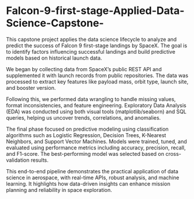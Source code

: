 # Falcon-9-first-stage-Applied-Data-Science-Capstone-

This capstone project applies the data science lifecycle to analyze and predict the success of Falcon 9 first-stage landings by SpaceX. The goal is to identify factors influencing successful landings and build predictive models based on historical launch data.

We began by collecting data from SpaceX’s public REST API and supplemented it with launch records from public repositories. The data was processed to extract key features like payload mass, orbit type, launch site, and booster version.

Following this, we performed data wrangling to handle missing values, format inconsistencies, and feature engineering. Exploratory Data Analysis (EDA) was conducted using both visual tools (matplotlib/seaborn) and SQL queries, helping us uncover trends, correlations, and anomalies.

The final phase focused on predictive modeling using classification algorithms such as Logistic Regression, Decision Trees, K-Nearest Neighbors, and Support Vector Machines. Models were trained, tuned, and evaluated using performance metrics including accuracy, precision, recall, and F1-score. The best-performing model was selected based on cross-validation results.

This end-to-end pipeline demonstrates the practical application of data science in aerospace, with real-time APIs, robust analysis, and machine learning. It highlights how data-driven insights can enhance mission planning and reliability in space exploration.
